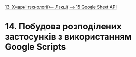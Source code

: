 [13.  Хмарні технології<--   ](13.md) [Лекції](README.md) [   --> 15 Google Sheet API ](15.md)

# 14. Побудова розподілених застосунків з використанням Google Scripts